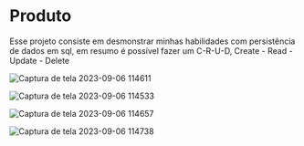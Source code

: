 # Produto

Esse projeto consiste em desmonstrar minhas habilidades com persistência de dados em sql, em resumo é possível fazer um C-R-U-D, Create - Read - Update - Delete

![Captura de tela 2023-09-06 114611](https://github.com/EdersonPinheiro/Produto-DIO/assets/88673530/c2c33453-a5d6-4d2a-af9f-45af358450b2)


![Captura de tela 2023-09-06 114533](https://github.com/EdersonPinheiro/Produto-DIO/assets/88673530/642aacf7-a0a8-477c-8b71-19bac6f5c919)


![Captura de tela 2023-09-06 114657](https://github.com/EdersonPinheiro/Produto-DIO/assets/88673530/982a402d-2999-40ee-9bf3-c53a42394e49)


![Captura de tela 2023-09-06 114738](https://github.com/EdersonPinheiro/Produto-DIO/assets/88673530/04b21749-2e5f-4f64-9a8b-16f6c1ef7a21)


